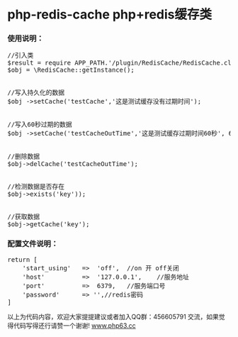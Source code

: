 # php-redis-cache php+redis缓存类
<h3>使用说明：</h3>
<pre>
//引入类
$result = require APP_PATH.'/plugin/RedisCache/RedisCache.class.php';
$obj = \RedisCache::getInstance();
<br>
//写入持久化的数据
$obj ->setCache('testCache','这是测试缓存没有过期时间');
<br>
//写入60秒过期的数据
$obj ->setCache('testCacheOutTime','这是测试缓存过期时间60秒', 60);
<br>
//删除数据
$obj->delCache('testCacheOutTime');
<br>
//检测数据是否存在
$obj->exists('key'));
<br>
//获取数据
$obj->getCache('key');
</pre>

<h3>配置文件说明：</h3>
<pre>
return [
    'start_using'   =>  'off',  //on 开 off关闭
    'host'          =>  '127.0.0.1',    //服务地址
    'port'          =>  6379,   //服务端口号
    'password'      => '',//redis密码
]
</pre>

<p>以上为代码内容，欢迎大家提提建议或者加入QQ群：456605791 交流，如果觉得代码写得还行请赞一个谢谢! <a href="https://www.php63.cc">www.php63.cc</a></p>